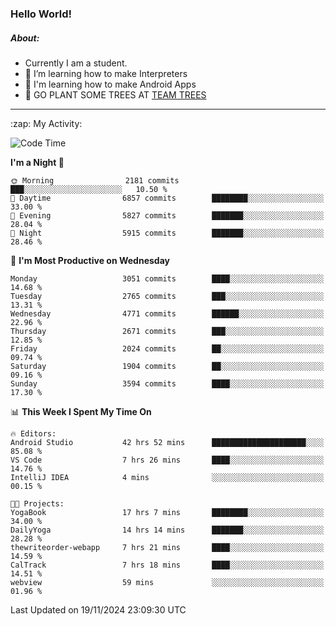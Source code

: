 ### Hello World!

##### About:
- Currently I am a student.
- 🌱 I’m learning how to make Interpreters
- 🌱 I'm learning how to make Android Apps
- 🌱 GO PLANT SOME TREES AT [TEAM TREES](https://teamtrees.org/)

---
  <summary>:zap: My Activity:</summary>
  
<!--START_SECTION:waka-->
![Code Time](http://img.shields.io/badge/Code%20Time-1%2C624%20hrs%2044%20mins-blue)

**I'm a Night 🦉** 

```text
🌞 Morning                2181 commits        ███░░░░░░░░░░░░░░░░░░░░░░   10.50 % 
🌆 Daytime                6857 commits        ████████░░░░░░░░░░░░░░░░░   33.00 % 
🌃 Evening                5827 commits        ███████░░░░░░░░░░░░░░░░░░   28.04 % 
🌙 Night                  5915 commits        ███████░░░░░░░░░░░░░░░░░░   28.46 % 
```
📅 **I'm Most Productive on Wednesday** 

```text
Monday                   3051 commits        ████░░░░░░░░░░░░░░░░░░░░░   14.68 % 
Tuesday                  2765 commits        ███░░░░░░░░░░░░░░░░░░░░░░   13.31 % 
Wednesday                4771 commits        ██████░░░░░░░░░░░░░░░░░░░   22.96 % 
Thursday                 2671 commits        ███░░░░░░░░░░░░░░░░░░░░░░   12.85 % 
Friday                   2024 commits        ██░░░░░░░░░░░░░░░░░░░░░░░   09.74 % 
Saturday                 1904 commits        ██░░░░░░░░░░░░░░░░░░░░░░░   09.16 % 
Sunday                   3594 commits        ████░░░░░░░░░░░░░░░░░░░░░   17.30 % 
```


📊 **This Week I Spent My Time On** 

```text
🔥 Editors: 
Android Studio           42 hrs 52 mins      █████████████████████░░░░   85.08 % 
VS Code                  7 hrs 26 mins       ████░░░░░░░░░░░░░░░░░░░░░   14.76 % 
IntelliJ IDEA            4 mins              ░░░░░░░░░░░░░░░░░░░░░░░░░   00.15 % 

🐱‍💻 Projects: 
YogaBook                 17 hrs 7 mins       ████████░░░░░░░░░░░░░░░░░   34.00 % 
DailyYoga                14 hrs 14 mins      ███████░░░░░░░░░░░░░░░░░░   28.28 % 
thewriteorder-webapp     7 hrs 21 mins       ████░░░░░░░░░░░░░░░░░░░░░   14.59 % 
CalTrack                 7 hrs 18 mins       ████░░░░░░░░░░░░░░░░░░░░░   14.51 % 
webview                  59 mins             ░░░░░░░░░░░░░░░░░░░░░░░░░   01.96 % 
```


 Last Updated on 19/11/2024 23:09:30 UTC
<!--END_SECTION:waka-->
